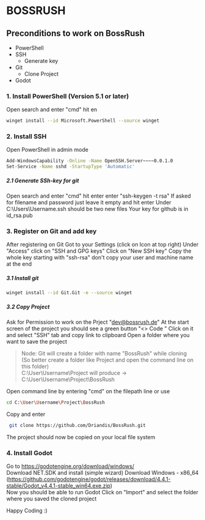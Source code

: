 # BOSSRUSH

 ## Preconditions to work on BossRush
  
 - PowerShell
 - SSH
    - Generate key   
  - Git
    - Clone Project 
  - Godot

### 1. Install PowerShell (Version 5.1 or later)
Open search and enter "cmd" hit en
```sh
winget install --id Microsoft.PowerShell --source winget
```

### 2. Install SSH
Open PowerShell in admin mode
```sh
Add-WindowsCapability -Online -Name OpenSSH.Server~~~~0.0.1.0
Set-Service -Name sshd -StartupType 'Automatic'
```

##### 2.1  Generate SSh-key for git
Open search and enter "cmd" hit enter
enter "ssh-keygen -t rsa"
If asked for filename and password just leave it empty and hit enter
Under  C:\Users\Username\.ssh should be two new files
Your key for github is in id_rsa.pub
    
### 3. Register on Git and add key
   After registering on Git
   Got to your Settings (click on Icon at top right)
   Under "Access" click on "SSH and GPG keys"
   Click on "New SSH key"
   Copy the whole key starting with "ssh-rsa" don't copy your user and machine name at the end

##### 3.1 Install git
```sh
winget install --id Git.Git -e --source winget
```

##### 3.2 Copy Project
Ask for Permission to work on the Prject "dev@bossrush.de"
At the start screen of the project you should see a green button "<> Code "
Click on it and select "SSH" tab and copy link to clipboard
Open a folder where you want to save the project
> Node: Git will create a folder with name "BossRush" while cloning <br/> (So better create a folder like Project and open the command line on this folder) <br/>
 C:\User\Username\Project will produce -> C:\User\Username\Project\BossRush

Open command line by entering "cmd" on the filepath line or use 
```sh
cd C:\User\Username\Project\BossRush 
```
Copy and enter
```sh
 git clone https://github.com/Driandis/BossRush.git
 ```
The project should now be copied on your local file system

### 4. Install Godot
Go to https://godotengine.org/download/windows/ <br/>
Download NET.SDK and install (simple wizard)
Download Windows - x86_64 <br/> 
(https://github.com/godotengine/godot/releases/download/4.4.1-stable/Godot_v4.4.1-stable_win64.exe.zip) <br/>
Now you should be able to run Godot
Click on "Import" and select the folder where you saved the cloned project

Happy Coding :)

